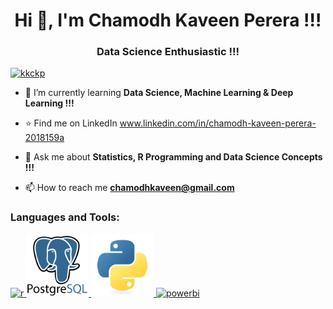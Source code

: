 <h1 align="center">Hi 👋, I'm Chamodh Kaveen Perera !!!</h1>
<h3 align="center">Data Science Enthusiastic !!!</h3>

<p align="left"> <a href="https://twitter.com/kkckp" target="blank"><img src="https://img.shields.io/twitter/follow/kkckp?logo=twitter&style=for-the-badge" alt="kkckp" /></a> </p>

- 🌱 I’m currently learning **Data Science, Machine Learning & Deep Learning !!!**

- ⭐ Find me on LinkedIn www.linkedin.com/in/chamodh-kaveen-perera-2018159a

- 💬 Ask me about **Statistics, R Programming and Data Science Concepts !!!**

- 📫 How to reach me **chamodhkaveen@gmail.com**

<h3 align="left">Languages and Tools:</h3>
<p align="left">
<a href="https://www.r-project.org/" target="_blank" rel="noreferrer"> <img src="https://www.r-project.org/Rlogo.png" alt="r" width="100" height="100"/> </a>
<a href="https://www.postgresql.org" target="_blank" rel="noreferrer"> <img src="https://raw.githubusercontent.com/devicons/devicon/master/icons/postgresql/postgresql-original-wordmark.svg" alt="postgresql" width="100" height="100"/> </a> 
<a href="https://www.python.org" target="_blank" rel="noreferrer"> <img src="https://raw.githubusercontent.com/devicons/devicon/master/icons/python/python-original.svg" alt="python" width="100" height="100"/> </a> 
<a href="https://powerbi.microsoft.com/en-us/" target="_blank" rel="noreferrer"> <img src="https://powerbi.microsoft.com/pictures/application-logos/svg/powerbi.svg" alt="powerbi" width="100" height="100"/> </a> 
</p>
